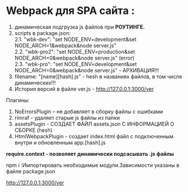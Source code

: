 # Webpack для SPA сайта :<br />
1. динамическая подгрузка js файлов при **РОУТИНГЕ.**
2. scripts в package.json:<br />
2.1. "wbk-dev": "set NODE_ENV=development&set NODE_ARCH=1&webpack&node server.js"<br /> 
2.2. "wbk-pro2": "set NODE_ENV=production&set NODE_ARCH=0&webpack&node server.js" (error)<br /> 
2.3. "wbk-pro": "set NODE_ENV=development&set NODE_ARCH=0&webpack&node server.js" - АРХИВАЦИЯ!!!<br />
3. filename: "[name][hash].js" - hesh в названиях файлов, в том числе динамических!!!
4. История версий в файле ver.js - http://127.0.0.1:3000/ver

Плагины:<br />
1. NoErrorsPlugin – не добавляет в сборку файлы с ошибками
2. rimraf - удаляет старые js файлы из папки
3. assetsPlugin - СОЗДАЕТ ФАЙЛ assets.json С ИНФОРМАЦИЕЙ О СБОРКЕ (hesh)
4. HtmlWebpackPlugin - создает index.html файл с подключенным внутри и обновленным app.[hash].js 

**require.context - позволяет динамически подсасывать .js файлы**

npm i :Импортировать необходимые модули.Зависимости указаны в файле package.json

http://127.0.0.1:3000/ver